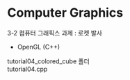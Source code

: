 # Computer Graphics 
3-2 컴퓨터 그래픽스 과제 : 로켓 발사
- OpenGL (C++)

tutorial04_colored_cube 폴더   
tutorial04.cpp
